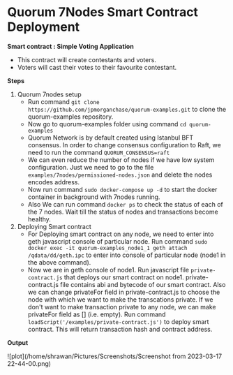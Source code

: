 # Quorum 7Nodes Smart Contract Deployment

**Smart contract : Simple Voting Application**
  - This contract will create contestants and voters.
  - Voters will cast their votes to their favourite contestant.

**Steps**
1. Quorum 7nodes setup
    - Run command `git clone https://github.com/jpmorganchase/quorum-examples.git` to clone the quorum-examples repository. 
    - Now go to quorum-examples folder using command `cd quorum-examples`
    - Quorum Network is by default created using Istanbul BFT consensus. In order to change consensus configuration to Raft, we need to run the command `QUORUM_CONSENSUS=raft`
    - We can even reduce the number of nodes if we have low system configuration. Just we need to go to the file `examples/7nodes/permissioned-nodes.json` and delete the nodes encodes address.
    - Now run command `sudo docker-compose up -d` to start the docker container in background with 7nodes running.
    - Also We can run command `docker ps` to check the status of each of the 7 nodes. Wait till the status of nodes and transactions become healthy. 
2. Deploying Smart contract
    - For Deploying smart contract on any node, we need to enter into geth javascript console of particular node. Run command `sudo docker exec -it quorum-examples_node1_1 geth attach /qdata/dd/geth.ipc` to enter into console of particular node (node1 in the above command).
    - Now we are in geth console of node1. Run javascript file `private-contract.js` that deploys our smart contract on node1. private-contract.js file contains abi and bytecode of our smart contract. Also we can change privateFor field in private-contract.js to choose the node with which we want to make the transcations private. If we don't want to make transaction private to any node, we can make privateFor field as [] (i.e. empty). Run command `loadScript('/examples/private-contract.js')` to deploy smart contract. This will return transaction hash and contract address. 
   
**Output**


![plot](/home/shrawan/Pictures/Screenshots/Screenshot from 2023-03-17 22-44-00.png)
